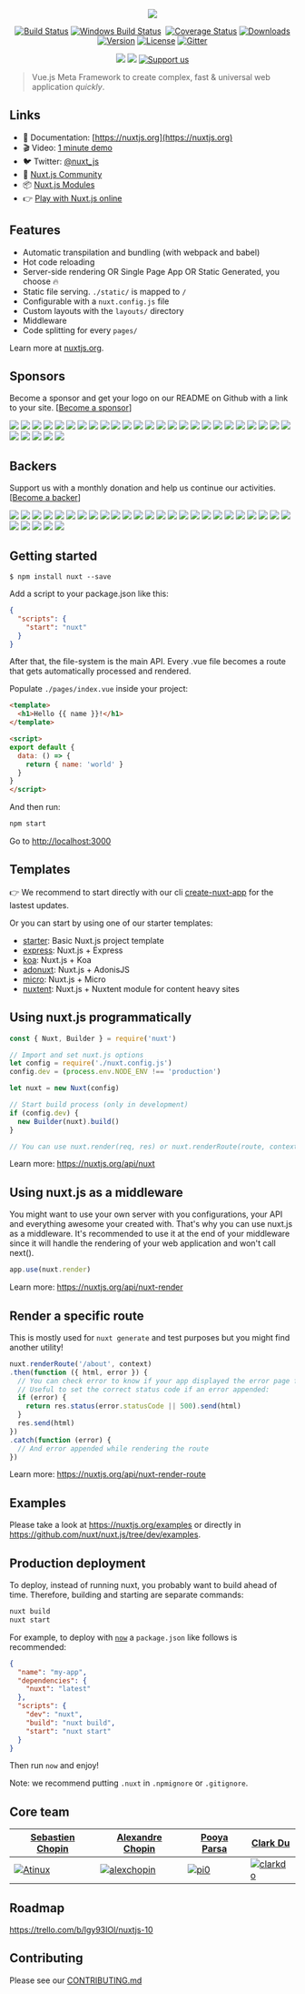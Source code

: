 <p align="center"><img align="center" src="http://imgur.com/V4LtoII.png"/></p>
<p align="center">
  <a href="https://travis-ci.org/nuxt/nuxt.js"><img src="https://img.shields.io/travis/nuxt/nuxt.js/master.svg" alt="Build Status"></a>
  <a href="https://ci.appveyor.com/project/Atinux/nuxt-js"><img src="https://ci.appveyor.com/api/projects/status/gwab06obc6srx9g4?svg=true" alt="Windows Build Status"></a>
  <a href="https://codecov.io/gh/nuxt/nuxt.js"><img src="https://img.shields.io/codecov/c/github/nuxt/nuxt.js/dev.svg" alt="Coverage Status"></a>
  <a href="https://www.npmjs.com/package/nuxt"><img src="https://img.shields.io/npm/dm/nuxt.svg" alt="Downloads"></a>
  <a href="https://www.npmjs.com/package/nuxt"><img src="https://img.shields.io/npm/v/nuxt.svg" alt="Version"></a>
  <a href="https://www.npmjs.com/package/nuxt"><img src="https://img.shields.io/npm/l/nuxt.svg" alt="License"></a>
  <a href="https://gitter.im/nuxt/nuxt.js"><img src="https://img.shields.io/badge/GITTER-join%20chat-green.svg" alt="Gitter"></a>
 </p>
 <p align="center">
  <a href="#backers" alt="sponsors on Open Collective"><img src="https://opencollective.com/nuxtjs/backers/badge.svg" /></a>
  <a href="#sponsors" alt="Sponsors on Open Collective"><img src="https://opencollective.com/nuxtjs/sponsors/badge.svg" /></a>
  <a href="https://opencollective.com/nuxtjs"><img src="https://img.shields.io/badge/Support%20us-Open%20Collective-41B883.svg" alt="Support us"></a>

</p>

> Vue.js Meta Framework to create complex, fast & universal web application *quickly*.

## Links

- 📘 Documentation: [https://nuxtjs.org](https://nuxtjs.org)
- 🎬 Video: [1 minute demo](https://www.youtube.com/watch?v=kmf-p-pTi40)
- 🐦 Twitter: [@nuxt_js](https://twitter.com/nuxt_js)
- 👥 [Nuxt.js Community](https://github.com/nuxt-community)
- 📦 [Nuxt.js Modules](https://github.com/nuxt-community/modules)
- 👉 [Play with Nuxt.js online](https://glitch.com/edit/#!/nuxt-hello-world)

## Features

- Automatic transpilation and bundling (with webpack and babel)
- Hot code reloading
- Server-side rendering OR Single Page App OR Static Generated, you choose :fire:
- Static file serving. `./static/` is mapped to `/`
- Configurable with a `nuxt.config.js` file
- Custom layouts with the `layouts/` directory
- Middleware
- Code splitting for every `pages/`

Learn more at [nuxtjs.org](https://nuxtjs.org).

## Sponsors

Become a sponsor and get your logo on our README on Github with a link to your site. [[Become a sponsor](https://opencollective.com/nuxtjs#sponsor)]

<p>
<a href="https://opencollective.com/nuxtjs/sponsor/0/website" target="_blank" rel="noopener noreferrer"><img src="https://opencollective.com/nuxtjs/sponsor/0/avatar.svg"></a>
<a href="https://opencollective.com/nuxtjs/sponsor/1/website" target="_blank" rel="noopener noreferrer"><img src="https://opencollective.com/nuxtjs/sponsor/1/avatar.svg"></a>
<a href="https://opencollective.com/nuxtjs/sponsor/2/website" target="_blank" rel="noopener noreferrer"><img src="https://opencollective.com/nuxtjs/sponsor/2/avatar.svg"></a>
<a href="https://opencollective.com/nuxtjs/sponsor/3/website" target="_blank" rel="noopener noreferrer"><img src="https://opencollective.com/nuxtjs/sponsor/3/avatar.svg"></a>
<a href="https://opencollective.com/nuxtjs/sponsor/4/website" target="_blank" rel="noopener noreferrer"><img src="https://opencollective.com/nuxtjs/sponsor/4/avatar.svg"></a>
<a href="https://opencollective.com/nuxtjs/sponsor/5/website" target="_blank" rel="noopener noreferrer"><img src="https://opencollective.com/nuxtjs/sponsor/5/avatar.svg"></a>
<a href="https://opencollective.com/nuxtjs/sponsor/6/website" target="_blank" rel="noopener noreferrer"><img src="https://opencollective.com/nuxtjs/sponsor/6/avatar.svg"></a>
<a href="https://opencollective.com/nuxtjs/sponsor/7/website" target="_blank" rel="noopener noreferrer"><img src="https://opencollective.com/nuxtjs/sponsor/7/avatar.svg"></a>
<a href="https://opencollective.com/nuxtjs/sponsor/8/website" target="_blank" rel="noopener noreferrer"><img src="https://opencollective.com/nuxtjs/sponsor/8/avatar.svg"></a>
<a href="https://opencollective.com/nuxtjs/sponsor/9/website" target="_blank" rel="noopener noreferrer"><img src="https://opencollective.com/nuxtjs/sponsor/9/avatar.svg"></a>
<a href="https://opencollective.com/nuxtjs/sponsor/10/website" target="_blank" rel="noopener noreferrer"><img src="https://opencollective.com/nuxtjs/sponsor/10/avatar.svg"></a>
<a href="https://opencollective.com/nuxtjs/sponsor/11/website" target="_blank" rel="noopener noreferrer"><img src="https://opencollective.com/nuxtjs/sponsor/11/avatar.svg"></a>
<a href="https://opencollective.com/nuxtjs/sponsor/12/website" target="_blank" rel="noopener noreferrer"><img src="https://opencollective.com/nuxtjs/sponsor/12/avatar.svg"></a>
<a href="https://opencollective.com/nuxtjs/sponsor/13/website" target="_blank" rel="noopener noreferrer"><img src="https://opencollective.com/nuxtjs/sponsor/13/avatar.svg"></a>
<a href="https://opencollective.com/nuxtjs/sponsor/14/website" target="_blank" rel="noopener noreferrer"><img src="https://opencollective.com/nuxtjs/sponsor/14/avatar.svg"></a>
<a href="https://opencollective.com/nuxtjs/sponsor/15/website" target="_blank" rel="noopener noreferrer"><img src="https://opencollective.com/nuxtjs/sponsor/15/avatar.svg"></a>
<a href="https://opencollective.com/nuxtjs/sponsor/16/website" target="_blank" rel="noopener noreferrer"><img src="https://opencollective.com/nuxtjs/sponsor/16/avatar.svg"></a>
<a href="https://opencollective.com/nuxtjs/sponsor/17/website" target="_blank" rel="noopener noreferrer"><img src="https://opencollective.com/nuxtjs/sponsor/17/avatar.svg"></a>
<a href="https://opencollective.com/nuxtjs/sponsor/18/website" target="_blank" rel="noopener noreferrer"><img src="https://opencollective.com/nuxtjs/sponsor/18/avatar.svg"></a>
<a href="https://opencollective.com/nuxtjs/sponsor/19/website" target="_blank" rel="noopener noreferrer"><img src="https://opencollective.com/nuxtjs/sponsor/19/avatar.svg"></a>
<a href="https://opencollective.com/nuxtjs/sponsor/20/website" target="_blank" rel="noopener noreferrer"><img src="https://opencollective.com/nuxtjs/sponsor/20/avatar.svg"></a>
<a href="https://opencollective.com/nuxtjs/sponsor/21/website" target="_blank" rel="noopener noreferrer"><img src="https://opencollective.com/nuxtjs/sponsor/21/avatar.svg"></a>
<a href="https://opencollective.com/nuxtjs/sponsor/22/website" target="_blank" rel="noopener noreferrer"><img src="https://opencollective.com/nuxtjs/sponsor/22/avatar.svg"></a>
<a href="https://opencollective.com/nuxtjs/sponsor/23/website" target="_blank" rel="noopener noreferrer"><img src="https://opencollective.com/nuxtjs/sponsor/23/avatar.svg"></a>
<a href="https://opencollective.com/nuxtjs/sponsor/24/website" target="_blank" rel="noopener noreferrer"><img src="https://opencollective.com/nuxtjs/sponsor/24/avatar.svg"></a>
<a href="https://opencollective.com/nuxtjs/sponsor/25/website" target="_blank" rel="noopener noreferrer"><img src="https://opencollective.com/nuxtjs/sponsor/25/avatar.svg"></a>
<a href="https://opencollective.com/nuxtjs/sponsor/26/website" target="_blank" rel="noopener noreferrer"><img src="https://opencollective.com/nuxtjs/sponsor/26/avatar.svg"></a>
<a href="https://opencollective.com/nuxtjs/sponsor/27/website" target="_blank" rel="noopener noreferrer"><img src="https://opencollective.com/nuxtjs/sponsor/27/avatar.svg"></a>
<a href="https://opencollective.com/nuxtjs/sponsor/28/website" target="_blank" rel="noopener noreferrer"><img src="https://opencollective.com/nuxtjs/sponsor/28/avatar.svg"></a>
<a href="https://opencollective.com/nuxtjs/sponsor/29/website" target="_blank" rel="noopener noreferrer"><img src="https://opencollective.com/nuxtjs/sponsor/29/avatar.svg"></a>
</p>

## Backers

Support us with a monthly donation and help us continue our activities. [[Become a backer](https://opencollective.com/nuxtjs#backer)]

<p>
<a href="https://opencollective.com/nuxtjs/backer/0/website" target="_blank" rel="noopener noreferrer"><img src="https://opencollective.com/nuxtjs/backer/0/avatar.svg"></a>
<a href="https://opencollective.com/nuxtjs/backer/1/website" target="_blank" rel="noopener noreferrer"><img src="https://opencollective.com/nuxtjs/backer/1/avatar.svg"></a>
<a href="https://opencollective.com/nuxtjs/backer/2/website" target="_blank" rel="noopener noreferrer"><img src="https://opencollective.com/nuxtjs/backer/2/avatar.svg"></a>
<a href="https://opencollective.com/nuxtjs/backer/3/website" target="_blank" rel="noopener noreferrer"><img src="https://opencollective.com/nuxtjs/backer/3/avatar.svg"></a>
<a href="https://opencollective.com/nuxtjs/backer/4/website" target="_blank" rel="noopener noreferrer"><img src="https://opencollective.com/nuxtjs/backer/4/avatar.svg"></a>
<a href="https://opencollective.com/nuxtjs/backer/5/website" target="_blank" rel="noopener noreferrer"><img src="https://opencollective.com/nuxtjs/backer/5/avatar.svg"></a>
<a href="https://opencollective.com/nuxtjs/backer/6/website" target="_blank" rel="noopener noreferrer"><img src="https://opencollective.com/nuxtjs/backer/6/avatar.svg"></a>
<a href="https://opencollective.com/nuxtjs/backer/7/website" target="_blank" rel="noopener noreferrer"><img src="https://opencollective.com/nuxtjs/backer/7/avatar.svg"></a>
<a href="https://opencollective.com/nuxtjs/backer/8/website" target="_blank" rel="noopener noreferrer"><img src="https://opencollective.com/nuxtjs/backer/8/avatar.svg"></a>
<a href="https://opencollective.com/nuxtjs/backer/9/website" target="_blank" rel="noopener noreferrer"><img src="https://opencollective.com/nuxtjs/backer/9/avatar.svg"></a>
<a href="https://opencollective.com/nuxtjs/backer/10/website" target="_blank" rel="noopener noreferrer"><img src="https://opencollective.com/nuxtjs/backer/10/avatar.svg"></a>
<a href="https://opencollective.com/nuxtjs/backer/11/website" target="_blank" rel="noopener noreferrer"><img src="https://opencollective.com/nuxtjs/backer/11/avatar.svg"></a>
<a href="https://opencollective.com/nuxtjs/backer/12/website" target="_blank" rel="noopener noreferrer"><img src="https://opencollective.com/nuxtjs/backer/12/avatar.svg"></a>
<a href="https://opencollective.com/nuxtjs/backer/13/website" target="_blank" rel="noopener noreferrer"><img src="https://opencollective.com/nuxtjs/backer/13/avatar.svg"></a>
<a href="https://opencollective.com/nuxtjs/backer/14/website" target="_blank" rel="noopener noreferrer"><img src="https://opencollective.com/nuxtjs/backer/14/avatar.svg"></a>
<a href="https://opencollective.com/nuxtjs/backer/15/website" target="_blank" rel="noopener noreferrer"><img src="https://opencollective.com/nuxtjs/backer/15/avatar.svg"></a>
<a href="https://opencollective.com/nuxtjs/backer/16/website" target="_blank" rel="noopener noreferrer"><img src="https://opencollective.com/nuxtjs/backer/16/avatar.svg"></a>
<a href="https://opencollective.com/nuxtjs/backer/17/website" target="_blank" rel="noopener noreferrer"><img src="https://opencollective.com/nuxtjs/backer/17/avatar.svg"></a>
<a href="https://opencollective.com/nuxtjs/backer/18/website" target="_blank" rel="noopener noreferrer"><img src="https://opencollective.com/nuxtjs/backer/18/avatar.svg"></a>
<a href="https://opencollective.com/nuxtjs/backer/19/website" target="_blank" rel="noopener noreferrer"><img src="https://opencollective.com/nuxtjs/backer/19/avatar.svg"></a>
<a href="https://opencollective.com/nuxtjs/backer/20/website" target="_blank" rel="noopener noreferrer"><img src="https://opencollective.com/nuxtjs/backer/20/avatar.svg"></a>
<a href="https://opencollective.com/nuxtjs/backer/21/website" target="_blank" rel="noopener noreferrer"><img src="https://opencollective.com/nuxtjs/backer/21/avatar.svg"></a>
<a href="https://opencollective.com/nuxtjs/backer/22/website" target="_blank" rel="noopener noreferrer"><img src="https://opencollective.com/nuxtjs/backer/22/avatar.svg"></a>
<a href="https://opencollective.com/nuxtjs/backer/23/website" target="_blank" rel="noopener noreferrer"><img src="https://opencollective.com/nuxtjs/backer/23/avatar.svg"></a>
<a href="https://opencollective.com/nuxtjs/backer/24/website" target="_blank" rel="noopener noreferrer"><img src="https://opencollective.com/nuxtjs/backer/24/avatar.svg"></a>
<a href="https://opencollective.com/nuxtjs/backer/25/website" target="_blank" rel="noopener noreferrer"><img src="https://opencollective.com/nuxtjs/backer/25/avatar.svg"></a>
<a href="https://opencollective.com/nuxtjs/backer/26/website" target="_blank" rel="noopener noreferrer"><img src="https://opencollective.com/nuxtjs/backer/26/avatar.svg"></a>
<a href="https://opencollective.com/nuxtjs/backer/27/website" target="_blank" rel="noopener noreferrer"><img src="https://opencollective.com/nuxtjs/backer/27/avatar.svg"></a>
<a href="https://opencollective.com/nuxtjs/backer/28/website" target="_blank" rel="noopener noreferrer"><img src="https://opencollective.com/nuxtjs/backer/28/avatar.svg"></a>
<a href="https://opencollective.com/nuxtjs/backer/29/website" target="_blank" rel="noopener noreferrer"><img src="https://opencollective.com/nuxtjs/backer/29/avatar.svg"></a>
</p>

## Getting started

```
$ npm install nuxt --save
```

Add a script to your package.json like this:

```json
{
  "scripts": {
    "start": "nuxt"
  }
}
```

After that, the file-system is the main API. Every .vue file becomes a route that gets automatically processed and rendered.

Populate `./pages/index.vue` inside your project:

```html
<template>
  <h1>Hello {{ name }}!</h1>
</template>

<script>
export default {
  data: () => {
    return { name: 'world' }
  }
}
</script>
```

And then run:
```bash
npm start
```

Go to [http://localhost:3000](http://localhost:3000)

## Templates

:point_right: We recommend to start directly with our cli [create-nuxt-app](https://github.com/nuxt-community/create-nuxt-app) for the lastest updates.

Or you can start by using one of our starter templates:
- [starter](https://github.com/nuxt-community/starter-template): Basic Nuxt.js project template
- [express](https://github.com/nuxt-community/express-template): Nuxt.js + Express
- [koa](https://github.com/nuxt-community/koa-template): Nuxt.js + Koa
- [adonuxt](https://github.com/nuxt-community/adonuxt-template): Nuxt.js + AdonisJS
- [micro](https://github.com/nuxt-community/micro-template): Nuxt.js + Micro
- [nuxtent](https://github.com/nuxt-community/nuxtent-template): Nuxt.js + Nuxtent module for content heavy sites

## Using nuxt.js programmatically

```js
const { Nuxt, Builder } = require('nuxt')

// Import and set nuxt.js options
let config = require('./nuxt.config.js')
config.dev = (process.env.NODE_ENV !== 'production')

let nuxt = new Nuxt(config)

// Start build process (only in development)
if (config.dev) {
  new Builder(nuxt).build()
}

// You can use nuxt.render(req, res) or nuxt.renderRoute(route, context)
```

Learn more: https://nuxtjs.org/api/nuxt

## Using nuxt.js as a middleware

You might want to use your own server with you configurations, your API and everything awesome your created with. That's why you can use nuxt.js as a middleware. It's recommended to use it at the end of your middleware since it will handle the rendering of your web application and won't call next().

```js
app.use(nuxt.render)
```

Learn more: https://nuxtjs.org/api/nuxt-render

## Render a specific route

This is mostly used for `nuxt generate` and test purposes but you might find another utility!

```js
nuxt.renderRoute('/about', context)
.then(function ({ html, error }) {
  // You can check error to know if your app displayed the error page for this route
  // Useful to set the correct status code if an error appended:
  if (error) {
    return res.status(error.statusCode || 500).send(html)
  }
  res.send(html)
})
.catch(function (error) {
  // And error appended while rendering the route
})
```

Learn more: https://nuxtjs.org/api/nuxt-render-route

## Examples

Please take a look at https://nuxtjs.org/examples or directly in https://github.com/nuxt/nuxt.js/tree/dev/examples.

## Production deployment

To deploy, instead of running nuxt, you probably want to build ahead of time. Therefore, building and starting are separate commands:

```bash
nuxt build
nuxt start
```

For example, to deploy with [`now`](https://zeit.co/now) a `package.json` like follows is recommended:
```json
{
  "name": "my-app",
  "dependencies": {
    "nuxt": "latest"
  },
  "scripts": {
    "dev": "nuxt",
    "build": "nuxt build",
    "start": "nuxt start"
  }
}
```
Then run `now` and enjoy!

Note: we recommend putting `.nuxt` in `.npmignore` or `.gitignore`.

## Core team

| [Sebastien Chopin](https://github.com/Atinux) | [Alexandre Chopin](https://github.com/alexchopin) | [Pooya Parsa](https://github.com/pi0) | [Clark Du](https://github.com/clarkdo) |
| --- | --- | --- | --- |
| [![Atinux](https://avatars1.githubusercontent.com/u/904724?s=150&v=4)](https://github.com/Atinux) | [![alexchopin](https://avatars1.githubusercontent.com/u/4084277?s=150&v=4)](https://github.com/alexchopin) | [![pi0](https://avatars1.githubusercontent.com/u/5158436?s=150&v=4)](https://github.com/pi0) | [![clarkdo](https://avatars3.githubusercontent.com/u/4312154?s=150&v=4)](https://github.com/clarkdo) |

## Roadmap

https://trello.com/b/lgy93IOl/nuxtjs-10

## Contributing
Please see our [CONTRIBUTING.md](./CONTRIBUTING.md)
